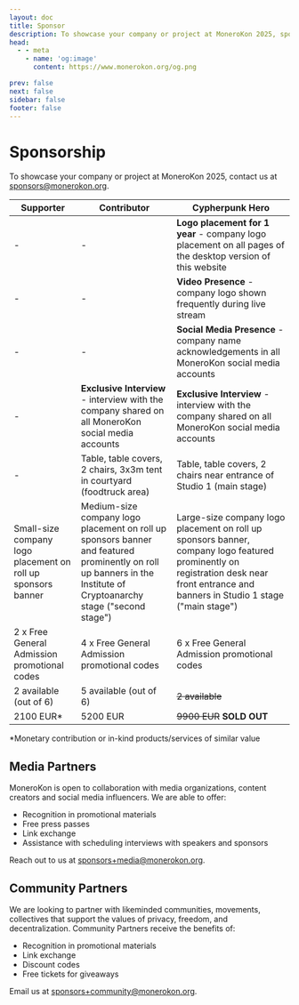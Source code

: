 ```yaml
---
layout: doc
title: Sponsor
description: To showcase your company or project at MoneroKon 2025, sponsor us.
head:
  - - meta
    - name: 'og:image'
      content: https://www.monerokon.org/og.png

prev: false
next: false
sidebar: false
footer: false
---
```


# Sponsorship

To showcase your company or project at MoneroKon 2025, contact us at [sponsors@monerokon.org](mailto:sponsors@monerokon.org).

<table>
<thead>
<tr>
<th>Supporter</th>
<th>Contributor</th>
<th>Cypherpunk Hero</th>
</tr>
</thead>
<tbody>
<tr>
<td> - </td>
<td> - </td>
<td><strong>Logo placement for 1 year</strong> - company logo placement on all pages of the desktop version of this website</td>
</tr>
<tr>
<td> - </td>
<td> - </td>
<td><strong>Video Presence</strong> - company logo shown frequently during live stream</td>
</tr>
<tr>
<td> - </td>
<td> - </td>
<td><strong>Social Media Presence</strong> - company name acknowledgements in all MoneroKon social media accounts</td>
</tr>
<tr>
<td> - </td>
<td><strong>Exclusive Interview</strong> - interview with the company shared on all MoneroKon social media accounts</td>
<td><strong>Exclusive Interview</strong> - interview with the company shared on all MoneroKon social media accounts</td>
</tr>
<tr>
<td> - </td>
<td>Table, table covers, 2 chairs, 3x3m tent in courtyard (foodtruck area)</td>
<td>Table, table covers, 2 chairs near entrance of Studio 1 (main stage)</td>
</tr>
<tr>
<td>Small-size company logo placement on roll up sponsors banner</td>
<td>Medium-size company logo placement on roll up sponsors banner and featured prominently on roll up banners in the Institute of Cryptoanarchy stage ("second stage")</td>
<td>Large-size company logo placement on roll up sponsors banner, company logo featured prominently on registration desk near front entrance and banners in Studio 1 stage ("main stage")</td>
</tr>
<tr>
<td>2 x Free General Admission promotional codes</td>
<td>4 x Free General Admission promotional codes</td>
<td>6 x Free General Admission promotional codes</td>
</tr>
<tr>
<td>2 available (out of 6)</td>
<td>5 available (out of 6)</td>
<td><s>2 available</s></td>
</tr>
<tr>
<td>2100 EUR*</td>
<td>5200 EUR</td>
<td><s>9900 EUR</s> <b>SOLD OUT</b></td>
</tr>
</tbody>
</table>

*Monetary contribution or in-kind products/services of similar value

## Media Partners

MoneroKon is open to collaboration with media organizations, content creators and social media influencers. We are able to offer:

- Recognition in promotional materials
- Free press passes
- Link exchange
- Assistance with scheduling interviews with speakers and sponsors

Reach out to us at [sponsors+media@monerokon.org](mailto:sponsors+media@monerokon.org).

## Community Partners

We are looking to partner with likeminded communities, movements, collectives that support the values of privacy, freedom, and decentralization.  Community Partners receive the benefits of:

- Recognition in promotional materials
- Link exchange
- Discount codes
- Free tickets for giveaways

Email us at [sponsors+community@monerokon.org](mailto:sponsors+community@monerokon.org).
